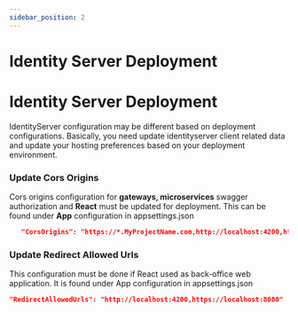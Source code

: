 ```yaml
---
sidebar_position: 2
---
```


# Identity Server Deployment

Identity Server Deployment
==========================

IdentityServer configuration may be different based on deployment configurations. Basically, you need update identityserver client related data and update your hosting preferences based on your deployment environment.

### Update Cors Origins

Cors origins configuration for **gateways, microservices** swagger authorization and **React** must be updated for deployment. This can be found under **App** configuration in appsettings.json

```json
   "CorsOrigins": "https://*.MyProjectName.com,http://localhost:4200,https://localhost:8080",
```

### Update Redirect Allowed Urls

This configuration must be done if React used as back-office web application. It is found under App configuration in appsettings.json

```json
"RedirectAllowedUrls": "http://localhost:4200,https://localhost:8080"
```
